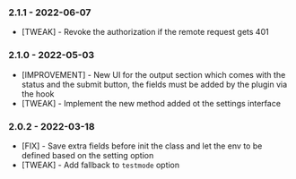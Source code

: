 ### 2.1.1 - 2022-06-07

* [TWEAK] - Revoke the authorization if the remote request gets 401

### 2.1.0 - 2022-05-03

* [IMPROVEMENT] - New UI for the output section which comes with the status and the submit button, the fields must be added by the plugin via the hook
* [TWEAK] - Implement the new method added ot the settings interface

### 2.0.2 - 2022-03-18

* [FIX] - Save extra fields before init the class and let the env to be defined based on the setting option
* [TWEAK] - Add fallback to `testmode` option
